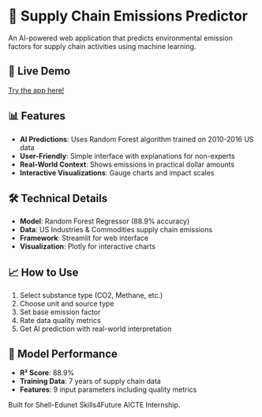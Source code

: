 # 🌱 Supply Chain Emissions Predictor

An AI-powered web application that predicts environmental emission factors for supply chain activities using machine learning.

## 🚀 Live Demo
<a href="https://shell-edunet-skills4future-aicte-internship-week-2-app-app-wj7.streamlit.app/" target="_blank">Try the app here!</a>

## 📊 Features
- **AI Predictions**: Uses Random Forest algorithm trained on 2010-2016 US data
- **User-Friendly**: Simple interface with explanations for non-experts
- **Real-World Context**: Shows emissions in practical dollar amounts
- **Interactive Visualizations**: Gauge charts and impact scales

## 🛠️ Technical Details
- **Model**: Random Forest Regressor (88.9% accuracy)
- **Data**: US Industries & Commodities supply chain emissions
- **Framework**: Streamlit for web interface
- **Visualization**: Plotly for interactive charts

## 📈 How to Use
1. Select substance type (CO2, Methane, etc.)
2. Choose unit and source type
3. Set base emission factor
4. Rate data quality metrics
5. Get AI prediction with real-world interpretation

## 🔬 Model Performance
- **R² Score**: 88.9%
- **Training Data**: 7 years of supply chain data
- **Features**: 9 input parameters including quality metrics

Built for Shell-Edunet Skills4Future AICTE Internship.